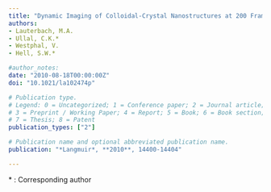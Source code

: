 ```yaml
---
title: "Dynamic Imaging of Colloidal-Crystal Nanostructures at 200 Frames per Second"
authors:
- Lauterbach, M.A.
- Ullal, C.K.*
- Westphal, V.
- Hell, S.W.*

#author_notes:
date: "2010-08-18T00:00:00Z"
doi: "10.1021/la102474p"

# Publication type.
# Legend: 0 = Uncategorized; 1 = Conference paper; 2 = Journal article;
# 3 = Preprint / Working Paper; 4 = Report; 5 = Book; 6 = Book section;
# 7 = Thesis; 8 = Patent
publication_types: ["2"]

# Publication name and optional abbreviated publication name.
publication: "*Langmuir*, **2010**, 14400-14404"

---
```

\* : Corresponding author
